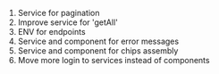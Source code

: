 1. Service for pagination
2. Improve service for 'getAll'
3. ENV for endpoints
4. Service and component for error messages
5. Service and component for chips assembly
6. Move more login to services instead of components
